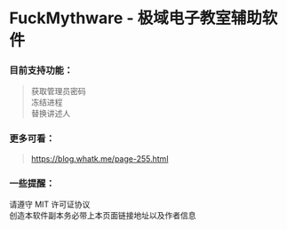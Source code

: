 # FuckMythware - 极域电子教室辅助软件

### 目前支持功能：
> 获取管理员密码  
> 冻结进程  
> 替换讲述人  

### 更多可看： 
> https://blog.whatk.me/page-255.html

### 一些提醒：
请遵守 MIT 许可证协议  
创造本软件副本务必带上本页面链接地址以及作者信息